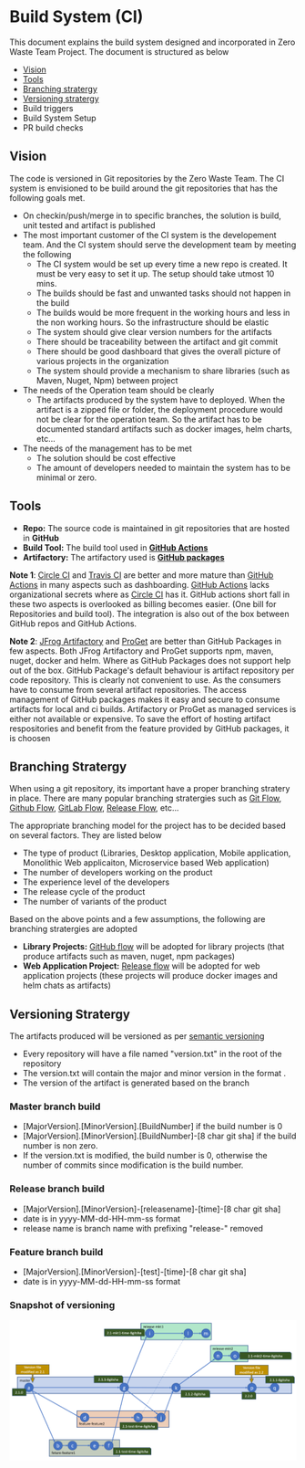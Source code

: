 # Build System (CI)

This document explains the build system designed and incorporated in Zero Waste Team Project. The document is structured as below
* [Vision](BuildSystem.md#vision)
* [Tools](BuildSystem.md#tools)
* [Branching stratergy](BuildSystem.md#branching-stratergy)
* [Versioning stratergy](BuildSystem.md#versioning-stratergy)
* Build triggers
* Build System Setup
* PR build checks

## Vision

The code is versioned in Git repositories by the Zero Waste Team. The CI system is envisioned to be build around the git repositories that has the following goals met. 
* On checkin/push/merge in to specific branches, the solution is build, unit tested and artifact is published
* The most important customer of the CI system is the developement team. And the CI system should serve the development team by meeting the following
  * The CI system would be set up every time a new repo is created. It must be very easy to set it up. The setup should take utmost 10 mins.
  * The builds should be fast and unwanted tasks should not happen in the build
  * The builds would be more frequent in the working hours and less in the non working hours. So the infrastructure should be elastic
  * The system should give clear version numbers for the artifacts
  * There should be traceability between the artifact and git commit
  * There should be good dashboard that gives the overall picture of various projects in the organization
  * The system should provide a mechanism to share libraries (such as Maven, Nuget, Npm) between project 
* The needs of the Operation team should be clearly
  * The artifacts produced by the system have to deployed. When the artifact is a zipped file or folder, the deployment procedure would not be clear for the operation team. So the artifact has to be documented standard artifacts such as docker images, helm charts, etc...
* The needs of the management has to be met
  * The solution should be cost effective
  * The amount of developers needed to maintain the system has to be minimal or zero.

## Tools
* **Repo:** The source code is maintained in git repositories that are hosted in **GitHub**
* **Build Tool:** The build tool used in **[GitHub Actions](https://help.github.com/en/actions)** 
* **Artifactory:** The artifactory used is **[GitHub packages](https://help.github.com/en/packages/publishing-and-managing-packages/about-github-packages)**

**Note 1**: [Circle CI](https://circleci.com/) and [Travis CI](https://travis-ci.org/) are better and more mature than [GitHub Actions](https://help.github.com/en/actions) in many aspects such as dashboarding. [GitHub Actions](https://help.github.com/en/actions) lacks organizational secrets where as [Circle CI](https://circleci.com/) has it. GitHub actions short fall in these two aspects is overlooked as billing becomes easier. (One bill for Repositories and build tool). The integration is also out of the box between GitHub repos and GitHub Actions.

**Note 2**: [JFrog Artifactory](https://jfrog.com/artifactory/) and [ProGet](https://inedo.com/proget) are better than GitHub Packages in few aspects. Both JFrog Artifactory and ProGet supports npm, maven, nuget, docker and helm. Where as GitHub Packages does not support help out of the box. GitHub Package's default behaviour is artifact repository per code repository. This is clearly not convenient to use. As the consumers have to consume from several artifact repositories. The access management of GitHub packages makes it easy and secure to consume artifacts for local and ci builds. Artifactory or ProGet as managed services is either not available or expensive. To save the effort of hosting artifact respositories and benefit from the feature provided by GitHub packages, it is choosen 

## Branching Stratergy

When using a git repository, its important have a proper branching stratery in place. There are many popular branching stratergies such as [Git Flow](https://www.atlassian.com/git/tutorials/comparing-workflows/gitflow-workflow), [Github Flow](https://help.github.com/en/github/collaborating-with-issues-and-pull-requests/github-flow), [GitLab Flow](https://docs.gitlab.com/ee/topics/gitlab_flow.html), [Release Flow](https://docs.microsoft.com/en-us/azure/devops/learn/devops-at-microsoft/release-flow), etc...

The appropriate branching model for the project has to be decided based on several factors. They are listed below
* The type of product (Libraries, Desktop application, Mobile application, Monolithic Web applicaiton, Microservice based Web application)
* The number of developers working on the product
* The experience level of the developers
* The release cycle of the product
* The number of variants of the product

Based on the above points and a few assumptions, the following are branching stratergies are adopted

* **Library Projects:** [GitHub flow](GitHubFlow.md) will be adopted for library projects (that produce artifacts such as maven, nuget, npm packages)
* **Web Application Project:** [Release flow](ReleaseFlow.md) will be adopted for web application projects (these projects will produce docker images and helm chats as artifacts) 

## Versioning Stratergy
The artifacts produced will be versioned as per [semantic versioning](https://semver.org/)

* Every repository will have a file named "version.txt" in the root of the repository
* The version.txt will contain the major and minor version in the format <MajorVersion>.<MinorVersion>
* The version of the artifact is generated based on the branch

### Master branch build
* [MajorVersion].[MinorVersion].[BuildNumber] if the build number is 0
* [MajorVersion].[MinorVersion].[BuildNumber]-[8 char git sha] if the build number is non zero.
* If the version.txt is modified, the build number is 0, otherwise the number of commits since modification is the build number.

### Release branch build
* [MajorVersion].[MinorVersion]-[releasename]-[time]-[8 char git sha]
* date is in yyyy-MM-dd-HH-mm-ss format
* release name is branch name with prefixing "release-" removed

### Feature branch build
* [MajorVersion].[MinorVersion]-[test]-[time]-[8 char git sha]
* date is in yyyy-MM-dd-HH-mm-ss format

### Snapshot of versioning
![Versioning Image](images/version.png)
